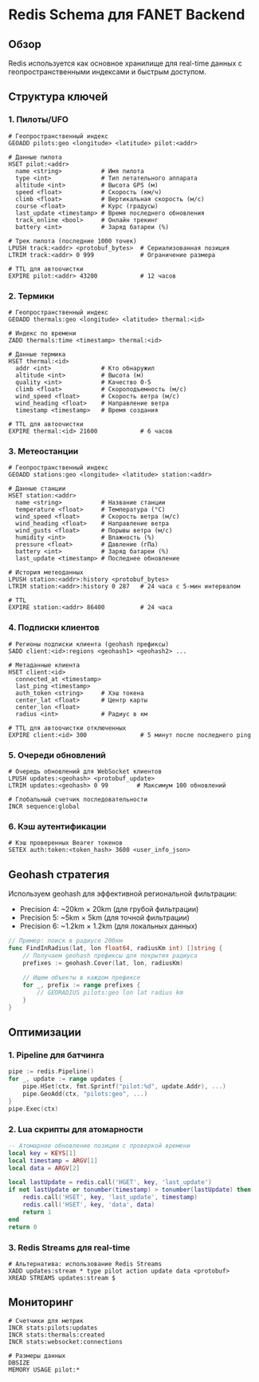 # Redis Schema для FANET Backend

## Обзор

Redis используется как основное хранилище для real-time данных с геопространственными индексами и быстрым доступом.

## Структура ключей

### 1. Пилоты/UFO

```redis
# Геопространственный индекс
GEOADD pilots:geo <longitude> <latitude> pilot:<addr>

# Данные пилота
HSET pilot:<addr>
  name <string>           # Имя пилота
  type <int>              # Тип летательного аппарата
  altitude <int>          # Высота GPS (м)
  speed <float>           # Скорость (км/ч)
  climb <float>           # Вертикальная скорость (м/с)
  course <float>          # Курс (градусы)
  last_update <timestamp> # Время последнего обновления
  track_online <bool>     # Онлайн трекинг
  battery <int>           # Заряд батареи (%)

# Трек пилота (последние 1000 точек)
LPUSH track:<addr> <protobuf_bytes>  # Сериализованная позиция
LTRIM track:<addr> 0 999             # Ограничение размера

# TTL для автоочистки
EXPIRE pilot:<addr> 43200            # 12 часов
```

### 2. Термики

```redis
# Геопространственный индекс
GEOADD thermals:geo <longitude> <latitude> thermal:<id>

# Индекс по времени
ZADD thermals:time <timestamp> thermal:<id>

# Данные термика
HSET thermal:<id>
  addr <int>              # Кто обнаружил
  altitude <int>          # Высота (м)
  quality <int>           # Качество 0-5
  climb <float>           # Скороподъемность (м/с)
  wind_speed <float>      # Скорость ветра (м/с)
  wind_heading <float>    # Направление ветра
  timestamp <timestamp>   # Время создания

# TTL для автоочистки
EXPIRE thermal:<id> 21600            # 6 часов
```

### 3. Метеостанции

```redis
# Геопространственный индекс
GEOADD stations:geo <longitude> <latitude> station:<addr>

# Данные станции
HSET station:<addr>
  name <string>           # Название станции
  temperature <float>     # Температура (°C)
  wind_speed <float>      # Скорость ветра (м/с)
  wind_heading <float>    # Направление ветра
  wind_gusts <float>      # Порывы ветра (м/с)
  humidity <int>          # Влажность (%)
  pressure <float>        # Давление (гПа)
  battery <int>           # Заряд батареи (%)
  last_update <timestamp> # Последнее обновление

# История метеоданных
LPUSH station:<addr>:history <protobuf_bytes>
LTRIM station:<addr>:history 0 287   # 24 часа с 5-мин интервалом

# TTL
EXPIRE station:<addr> 86400          # 24 часа
```

### 4. Подписки клиентов

```redis
# Регионы подписки клиента (geohash префиксы)
SADD client:<id>:regions <geohash1> <geohash2> ...

# Метаданные клиента
HSET client:<id>
  connected_at <timestamp>
  last_ping <timestamp>
  auth_token <string>     # Хэш токена
  center_lat <float>      # Центр карты
  center_lon <float>
  radius <int>            # Радиус в км

# TTL для автоочистки отключенных
EXPIRE client:<id> 300               # 5 минут после последнего ping
```

### 5. Очереди обновлений

```redis
# Очередь обновлений для WebSocket клиентов
LPUSH updates:<geohash> <protobuf_update>
LTRIM updates:<geohash> 0 99        # Максимум 100 обновлений

# Глобальный счетчик последовательности
INCR sequence:global
```

### 6. Кэш аутентификации

```redis
# Кэш проверенных Bearer токенов
SETEX auth:token:<token_hash> 3600 <user_info_json>
```

## Geohash стратегия

Используем geohash для эффективной региональной фильтрации:

- Precision 4: ~20km × 20km (для грубой фильтрации)
- Precision 5: ~5km × 5km (для точной фильтрации)
- Precision 6: ~1.2km × 1.2km (для локальных данных)

```go
// Пример: поиск в радиусе 200км
func FindInRadius(lat, lon float64, radiusKm int) []string {
    // Получаем geohash префиксы для покрытия радиуса
    prefixes := geohash.Cover(lat, lon, radiusKm)
    
    // Ищем объекты в каждом префиксе
    for _, prefix := range prefixes {
        // GEORADIUS pilots:geo lon lat radius km
    }
}
```

## Оптимизации

### 1. Pipeline для батчинга
```go
pipe := redis.Pipeline()
for _, update := range updates {
    pipe.HSet(ctx, fmt.Sprintf("pilot:%d", update.Addr), ...)
    pipe.GeoAdd(ctx, "pilots:geo", ...)
}
pipe.Exec(ctx)
```

### 2. Lua скрипты для атомарности
```lua
-- Атомарное обновление позиции с проверкой времени
local key = KEYS[1]
local timestamp = ARGV[1]
local data = ARGV[2]

local lastUpdate = redis.call('HGET', key, 'last_update')
if not lastUpdate or tonumber(timestamp) > tonumber(lastUpdate) then
    redis.call('HSET', key, 'last_update', timestamp)
    redis.call('HSET', key, 'data', data)
    return 1
end
return 0
```

### 3. Redis Streams для real-time
```redis
# Альтернатива: использование Redis Streams
XADD updates:stream * type pilot action update data <protobuf>
XREAD STREAMS updates:stream $
```

## Мониторинг

```redis
# Счетчики для метрик
INCR stats:pilots:updates
INCR stats:thermals:created
INCR stats:websocket:connections

# Размеры данных
DBSIZE
MEMORY USAGE pilot:*
```